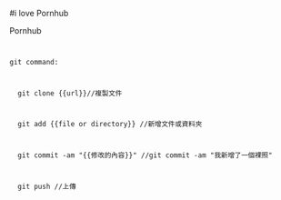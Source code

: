 #i love Pornhub
<p>Pornhub</p>
<code>
<p>git command:</p>
<p>  git clone {{url}}//複製文件</p>
<p>  git add {{file or directory}} //新增文件或資料夾</p>
<p>  git commit -am "{{修改的內容}}" //git commit -am "我新增了一個裸照"</p>
<p>  git push //上傳</p>
</code>
